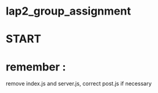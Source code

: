 # lap2_group_assignment

# START










# remember :
remove index.js and server.js, correct post.js if necessary
